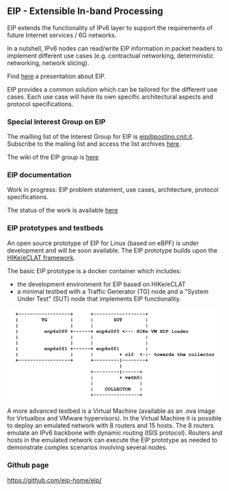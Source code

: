 ## EIP - Extensible In-band Processing

EIP extends the functionality of IPv6 layer to support the requirements of future Internet services / 6G networks.

In a nutshell, IPv6 nodes can read/write EIP information in packet headers to implement different use cases (e.g. contractual networking, deterministic networking, network slicing).

Find [here](https://tinyurl.com/eip4coinrg) a presentation about EIP.

EIP provides a common solution which can be tailored for the different use cases. Each use case will have its own specific architectural aspects and protocol specifications.

### Special Interest Group on EIP

The mailling list of the Interest Group for EIP is [eip@postino.cnit.it](mailto:eip@postino.cnit.it). Subscribe to the mailing list and access the list archives [here](http://postino.cnit.it/cgi-bin/mailman/listinfo/eip).

The wiki of the EIP group is [here](https://github.com/eip-home/eip/wiki/Wiki-for-EIP)

### EIP documentation 

Work in progress: EIP problem statement, use cases, architecture, protocol specifications.

The status of the work is available [here](https://github.com/eip-home/eip/wiki/EIP-documentation)

### EIP prototypes and testbeds

An open source prototype of EIP for Linux (based on eBPF) is under development and will be soon available. The EIP prototype builds upon the [HIKe/eCLAT framework](https://hike-eclat.readthedocs.io/).

The basic EIP prototype is a docker container which includes:
- the development environment for EIP based on HIKe/eCLAT
- a minimal testbed with a Traffic Generator (TG) node and a "System Under Test" (SUT) node that implements EIP functionality.

<!--- img source :
      https://docs.google.com/drawings/d/10RUFpz28TDxJ-PgvMalNpm3tdtjR0NooK93X4GYNeI8 
      export the slide as .png, and upload in docs/images with the same name --->
<center><img src="./images/basic-EIP-testbed.png" width="610"></center>

<!---
![basic-EIP-testbed.png](<./images/basic-EIP-testbed.png>)
---> 

A more advanced testbed is a Virtual Machine (available as an .ova image for Virtualbox and VMware hypervisors). In the Virtual Machine it is possible to deploy an emulated network with 8 routers and 15 hosts. The 8 routers emulate an IPv6 backbone with dynamic routing (ISIS protocol). Routers and hosts in the emulated network can execute the EIP prototype as needed to demonstrate complex scenarios involving several nodes.

### Github page

https://github.com/eip-home/eip/

